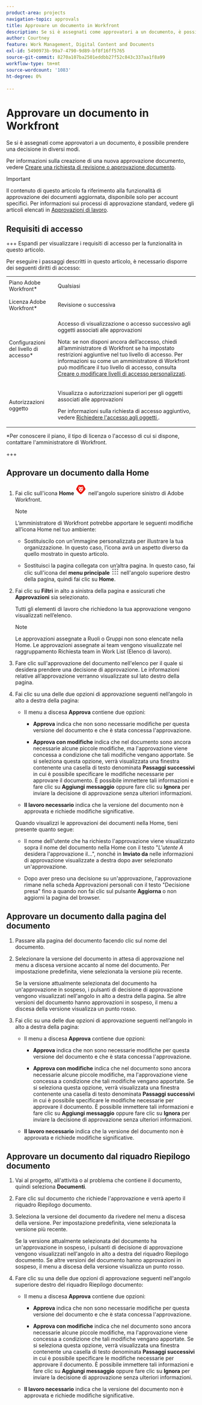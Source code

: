 ```yaml
---
product-area: projects
navigation-topic: approvals
title: Approvare un documento in Workfront
description: Se si è assegnati come approvatori a un documento, è possibile prendere una decisione in diversi modi.
author: Courtney
feature: Work Management, Digital Content and Documents
exl-id: 5490973b-99a7-4790-9d89-bf8f16ff5765
source-git-commit: 8270a107ba2501eddbb27f52c843c337aa1f8a99
workflow-type: tm+mt
source-wordcount: '1083'
ht-degree: 0%

---
```


# Approvare un documento in Workfront

Se si è assegnati come approvatori a un documento, è possibile prendere una decisione in diversi modi.

Per informazioni sulla creazione di una nuova approvazione documento, vedere [Creare una richiesta di revisione o approvazione documento](/help/quicksilver/review-and-approve-work/document-reviews-and-approvals/manage-document-approvals/create-a-document-approval.md).

>[!IMPORTANT]
>
>Il contenuto di questo articolo fa riferimento alla funzionalità di approvazione dei documenti aggiornata, disponibile solo per account specifici. Per informazioni sui processi di approvazione standard, vedere gli articoli elencati in [Approvazioni di lavoro](/help/quicksilver/review-and-approve-work/manage-approvals/manage-approvals.md).

## Requisiti di accesso

+++ Espandi per visualizzare i requisiti di accesso per la funzionalità in questo articolo.

Per eseguire i passaggi descritti in questo articolo, è necessario disporre dei seguenti diritti di accesso:

<table style="table-layout:auto"> 
 <col> 
 <col> 
 <tbody> 
  <tr> 
   <td role="rowheader">Piano Adobe Workfront*</td> 
   <td> <p>Qualsiasi</p> </td> 
  </tr> 
  <tr> 
   <td role="rowheader">Licenza Adobe Workfront*</td> 
   <td> <p>Revisione o successiva</p> </td> 
  </tr> 
  <tr> 
   <td role="rowheader">Configurazioni del livello di accesso*</td> 
   <td> <p>Accesso di visualizzazione o accesso successivo agli oggetti associati alle approvazioni</p> <p>Nota: se non disponi ancora dell’accesso, chiedi all’amministratore di Workfront se ha impostato restrizioni aggiuntive nel tuo livello di accesso. Per informazioni su come un amministratore di Workfront può modificare il tuo livello di accesso, consulta <a href="/help/quicksilver/administration-and-setup/add-users/configure-and-grant-access/create-modify-access-levels.md" class="MCXref xref">Creare o modificare livelli di accesso personalizzati</a>.</p> </td> 
  </tr> 
  <tr> 
   <td role="rowheader">Autorizzazioni oggetto</td> 
   <td> <p>Visualizza o autorizzazioni superiori per gli oggetti associati alle approvazioni</p> <p>Per informazioni sulla richiesta di accesso aggiuntivo, vedere <a href="/help/quicksilver/workfront-basics/grant-and-request-access-to-objects/request-access.md" class="MCXref xref">Richiedere l'accesso agli oggetti </a>.</p> </td> 
  </tr> 
 </tbody> 
</table>

&#42;Per conoscere il piano, il tipo di licenza o l&#39;accesso di cui si dispone, contattare l&#39;amministratore di Workfront.

+++

## Approvare un documento dalla Home

1. Fai clic sull&#39;icona **Home** ![Home](../assets/home-icon-30x29.png) nell&#39;angolo superiore sinistro di Adobe Workfront.

   >[!NOTE]
   >
   >L’amministratore di Workfront potrebbe apportare le seguenti modifiche all’icona Home nel tuo ambiente:
   >
   >* Sostituiscilo con un’immagine personalizzata per illustrare la tua organizzazione. In questo caso, l’icona avrà un aspetto diverso da quello mostrato in questo articolo.
   >
   >* Sostituisci la pagina collegata con un’altra pagina. In questo caso, fai clic sull&#39;icona del **menu principale** ![menu principale](../assets/main-menu-icon.png) nell&#39;angolo superiore destro della pagina, quindi fai clic su **Home**.

1. Fai clic su **Filtri** in alto a sinistra della pagina e assicurati che **Approvazioni** sia selezionato.

   Tutti gli elementi di lavoro che richiedono la tua approvazione vengono visualizzati nell’elenco.

   >[!NOTE]
   >
   >Le approvazioni assegnate a Ruoli o Gruppi non sono elencate nella Home. Le approvazioni assegnate ai team vengono visualizzate nel raggruppamento Richiesta team in Work List (Elenco di lavoro).

1. Fare clic sull&#39;approvazione del documento nell&#39;elenco per il quale si desidera prendere una decisione di approvazione. Le informazioni relative all’approvazione verranno visualizzate sul lato destro della pagina.

1. Fai clic su una delle due opzioni di approvazione seguenti nell’angolo in alto a destra della pagina:

   * Il menu a discesa **Approva** contiene due opzioni:

      * **Approva** indica che non sono necessarie modifiche per questa versione del documento e che è stata concessa l&#39;approvazione.

      * **Approva con modifiche** indica che nel documento sono ancora necessarie alcune piccole modifiche, ma l&#39;approvazione viene concessa a condizione che tali modifiche vengano apportate. Se si seleziona questa opzione, verrà visualizzata una finestra contenente una casella di testo denominata **Passaggi successivi** in cui è possibile specificare le modifiche necessarie per approvare il documento. È possibile immettere tali informazioni e fare clic su **Aggiungi messaggio** oppure fare clic su **Ignora** per inviare la decisione di approvazione senza ulteriori informazioni.

   * **Il lavoro necessario** indica che la versione del documento non è approvata e richiede modifiche significative.

   Quando visualizzi le approvazioni dei documenti nella Home, tieni presente quanto segue:

   * Il nome dell&#39;utente che ha richiesto l&#39;approvazione viene visualizzato sopra il nome del documento nella Home con il testo &quot;*L&#39;utente A* desidera l&#39;approvazione il...&quot;, nonché in **Inviato da** nelle informazioni di approvazione visualizzate a destra dopo aver selezionato un&#39;approvazione.

   * Dopo aver preso una decisione su un&#39;approvazione, l&#39;approvazione rimane nella scheda Approvazioni personali con il testo &quot;Decisione presa&quot; fino a quando non fai clic sul pulsante **Aggiorna** o non aggiorni la pagina del browser.

## Approvare un documento dalla pagina del documento

1. Passare alla pagina del documento facendo clic sul nome del documento.

1. Selezionare la versione del documento in attesa di approvazione nel menu a discesa versione accanto al nome del documento. Per impostazione predefinita, viene selezionata la versione più recente.

   Se la versione attualmente selezionata del documento ha un&#39;approvazione in sospeso, i pulsanti di decisione di approvazione vengono visualizzati nell&#39;angolo in alto a destra della pagina. Se altre versioni del documento hanno approvazioni in sospeso, il menu a discesa della versione visualizza un punto rosso.

   <!--
   ![Version dropdown with red dot](/help/quicksilver/review-and-approve-work/document-reviews-and-approvals/assets/version-dropdown-red-dot.png)
   -->

1. Fai clic su una delle due opzioni di approvazione seguenti nell’angolo in alto a destra della pagina:

   * Il menu a discesa **Approva** contiene due opzioni:

      * **Approva** indica che non sono necessarie modifiche per questa versione del documento e che è stata concessa l&#39;approvazione.

      * **Approva con modifiche** indica che nel documento sono ancora necessarie alcune piccole modifiche, ma l&#39;approvazione viene concessa a condizione che tali modifiche vengano apportate. Se si seleziona questa opzione, verrà visualizzata una finestra contenente una casella di testo denominata **Passaggi successivi** in cui è possibile specificare le modifiche necessarie per approvare il documento. È possibile immettere tali informazioni e fare clic su **Aggiungi messaggio** oppure fare clic su **Ignora** per inviare la decisione di approvazione senza ulteriori informazioni.

   * **Il lavoro necessario** indica che la versione del documento non è approvata e richiede modifiche significative.

## Approvare un documento dal riquadro Riepilogo documento

1. Vai al progetto, all&#39;attività o al problema che contiene il documento, quindi seleziona **Documenti**.

1. Fare clic sul documento che richiede l&#39;approvazione e verrà aperto il riquadro Riepilogo documento.

1. Seleziona la versione del documento da rivedere nel menu a discesa della versione. Per impostazione predefinita, viene selezionata la versione più recente.

   Se la versione attualmente selezionata del documento ha un&#39;approvazione in sospeso, i pulsanti di decisione di approvazione vengono visualizzati nell&#39;angolo in alto a destra del riquadro Riepilogo documento. Se altre versioni del documento hanno approvazioni in sospeso, il menu a discesa della versione visualizza un punto rosso.

   <!--
   ![Version dropdown with red dot](/help/quicksilver/review-and-approve-work/document-reviews-and-approvals/assets/version-dropdown-red-dot.png)
   -->

1. Fare clic su una delle due opzioni di approvazione seguenti nell&#39;angolo superiore destro del riquadro Riepilogo documento:

   * Il menu a discesa **Approva** contiene due opzioni:

      * **Approva** indica che non sono necessarie modifiche per questa versione del documento e che è stata concessa l&#39;approvazione.

      * **Approva con modifiche** indica che nel documento sono ancora necessarie alcune piccole modifiche, ma l&#39;approvazione viene concessa a condizione che tali modifiche vengano apportate. Se si seleziona questa opzione, verrà visualizzata una finestra contenente una casella di testo denominata **Passaggi successivi** in cui è possibile specificare le modifiche necessarie per approvare il documento. È possibile immettere tali informazioni e fare clic su **Aggiungi messaggio** oppure fare clic su **Ignora** per inviare la decisione di approvazione senza ulteriori informazioni.

   * **Il lavoro necessario** indica che la versione del documento non è approvata e richiede modifiche significative.